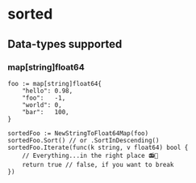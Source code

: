 # sorted
## Data-types supported
### map[string]float64
```
foo := map[string]float64{
    "hello": 0.98,
    "foo":   -1,
    "world": 0,
    "bar":   100,
}

sortedFoo := NewStringToFloat64Map(foo)
sortedFoo.Sort() // or .SortInDescending()
sortedFoo.Iterate(func(k string, v float64) bool {
    // Everything...in the right place 📻👱 ‍
    return true // false, if you want to break
})
```